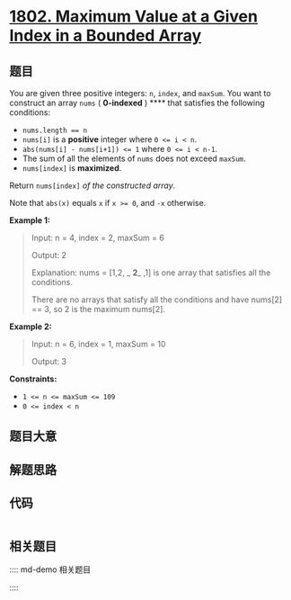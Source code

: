 # [1802. Maximum Value at a Given Index in a Bounded Array](https://leetcode.com/problems/maximum-value-at-a-given-index-in-a-bounded-array)

## 题目

You are given three positive integers: `n`, `index`, and `maxSum`. You want to
construct an array `nums` ( **0-indexed** ) **** that satisfies the following
conditions:

  * `nums.length == n`
  * `nums[i]` is a **positive** integer where `0 <= i < n`.
  * `abs(nums[i] - nums[i+1]) <= 1` where `0 <= i < n-1`.
  * The sum of all the elements of `nums` does not exceed `maxSum`.
  * `nums[index]` is **maximized**.

Return `nums[index]` _of the constructed array_.

Note that `abs(x)` equals `x` if `x >= 0`, and `-x` otherwise.



**Example 1:**

> Input: n = 4, index = 2,  maxSum = 6
> 
> Output: 2
> 
> Explanation: nums = [1,2, _ **2**_ ,1] is one array that satisfies all the conditions.
> 
> There are no arrays that satisfy all the conditions and have nums[2] == 3, so 2 is the maximum nums[2].

**Example 2:**

> Input: n = 6, index = 1,  maxSum = 10
> 
> Output: 3

**Constraints:**

  * `1 <= n <= maxSum <= 109`
  * `0 <= index < n`


## 题目大意

## 解题思路

## 代码

```javascript

```

## 相关题目

:::: md-demo 相关题目

::::
